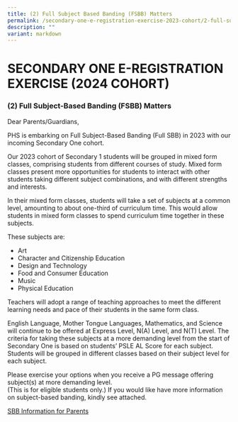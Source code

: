 ```yaml
---
title: (2) Full Subject Based Banding (FSBB) Matters
permalink: /secondary-one-e-registration-exercise-2023-cohort/2-full-subject-based-banding-fsbb-matters/
description: ""
variant: markdown
---
```

# **SECONDARY ONE E-REGISTRATION EXERCISE (2024 COHORT)**

### (2) Full Subject-Based Banding (FSBB) Matters

Dear Parents/Guardians,  
  

PHS is embarking on Full Subject-Based Banding (Full SBB) in 2023 with our incoming Secondary One cohort. 

Our 2023 cohort of Secondary 1 students will be grouped in mixed form classes, comprising students from different courses of study. Mixed form classes present more opportunities for students to interact with other students taking different subject combinations, and with different strengths and interests.

In their mixed form classes, students will take a set of subjects at a common level, amounting to about one-third of curriculum time. This would allow students in mixed form classes to spend curriculum time together in these subjects.

  

These subjects are:

* Art
* Character and Citizenship Education
* Design and Technology
* Food and Consumer Education
* Music
* Physical Education
  
Teachers will adopt a range of teaching approaches to meet the different learning needs and pace of their students in the same form class.

English Language, Mother Tongue Languages, Mathematics, and Science will continue to be offered at Express Level, N(A) Level, and N(T) Level. The criteria for taking these subjects at a more demanding level from the start of Secondary One is based on students’ PSLE AL Score for each subject. Students will be grouped in different classes based on their subject level for each subject.


Please exercise your options when you receive a PG message offering subject(s) at more demanding level.  
(This is for eligible students only.) If you would like have more information on subject-based banding, kindly see attached.

[SBB Information for Parents](/files/(2)%20FSBB%20Briefing%20for%20Parents_2023.pdf)